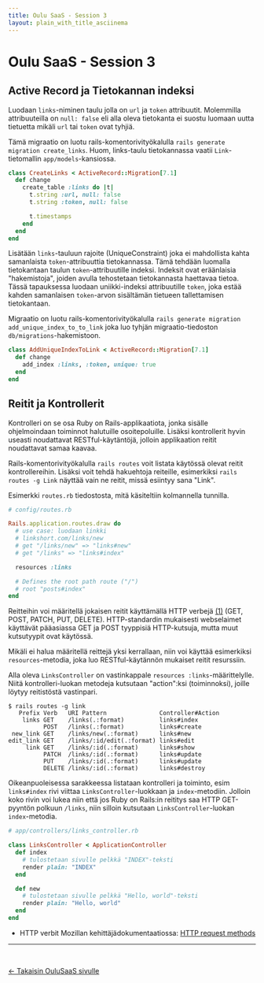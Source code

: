 ```yaml
---
title: Oulu SaaS - Session 3
layout: plain_with_title_asciinema
---
```

# Oulu SaaS - Session 3


## Active Record ja Tietokannan indeksi

Luodaan `links`-niminen taulu jolla on `url` ja `token` attribuutit. Molemmilla attribuuteilla on `null: false` eli alla oleva tietokanta ei suostu luomaan uutta tietuetta mikäli `url` tai `token` ovat tyhjiä.

Tämä migraatio on luotu rails-komentorivityökalulla `rails generate migration create_links`. Huom, links-taulu tietokannassa vaatii `Link`-tietomallin `app/models`-kansiossa.

```ruby
class CreateLinks < ActiveRecord::Migration[7.1]
  def change
    create_table :links do |t|
      t.string :url, null: false
      t.string :token, null: false

      t.timestamps
    end
  end
end
```

Lisätään `links`-tauluun rajoite (UniqueConstraint) joka ei mahdollista kahta samanlaista `token`-attribuuttia tietokannassa. Tämä tehdään luomalla tietokantaan taulun `token`-attribuutille indeksi. Indeksit ovat eräänlaisia "hakemistoja", joiden avulla tehostetaan tietokannasta haettavaa tietoa. Tässä tapauksessa luodaan uniikki-indeksi attribuutille `token`, joka estää kahden samanlaisen `token`-arvon sisältämän tietueen tallettamisen tietokantaan.

Migraatio on luotu rails-komentorivityökalulla `rails generate migration add_unique_index_to_to_link` joka luo tyhjän migraatio-tiedoston `db/migrations`-hakemistoon.

```ruby
class AddUniqueIndexToLink < ActiveRecord::Migration[7.1]
  def change
    add_index :links, :token, unique: true
  end
end
```

## Reitit ja Kontrollerit

Kontrolleri on se osa Ruby on Rails-applikaatiota, jonka sisälle ohjelmoindaan toiminnot halutuille osoitepoluille. Lisäksi kontrollerit hyvin useasti noudattavat RESTful-käytäntöjä, jolloin applikaation reitit noudattavat samaa kaavaa.

Rails-komentorivityökalulla `rails routes` voit listata käytössä olevat reitit kontrollereihin. Lisäksi voit tehdä hakuehtoja reiteille, esimerkiksi `rails routes -g Link` näyttää vain ne reitit, missä esiintyy sana "Link".

Esimerkki `routes.rb` tiedostosta, mitä käsiteltiin kolmannella tunnilla.

```ruby
# config/routes.rb

Rails.application.routes.draw do
  # use case: luodaan linkki
  # linkshort.com/links/new
  # get "/links/new" => "links#new"
  # get "/links" => "links#index"

  resources :links

  # Defines the root path route ("/")
  # root "posts#index"
end
```

Reitteihin voi määritellä jokaisen reitit käyttämällä HTTP verbejä [(1)](#ref-1) (GET, POST, PATCH, PUT, DELETE). HTTP-standardin mukaisesti webselaimet käyttävät pääasiassa GET ja POST tyyppisiä HTTP-kutsuja, mutta muut kutsutyypit ovat käytössä.

Mikäli ei halua määritellä reittejä yksi kerrallaan, niin voi käyttää esimerkiksi `resources`-metodia, joka luo RESTful-käytännön mukaiset reitit resurssiin.

Alla oleva `LinksController` on vastinkappale `resources :links`-määrittelylle. Niitä kontrolleri-luokan metodeja kutsutaan "action":ksi (toiminnoksi), joille löytyy reitistöstä vastinpari.

```
$ rails routes -g link
   Prefix Verb   URI Pattern               Controller#Action
    links GET    /links(.:format)          links#index
          POST   /links(.:format)          links#create
 new_link GET    /links/new(.:format)      links#new
edit_link GET    /links/:id/edit(.:format) links#edit
     link GET    /links/:id(.:format)      links#show
          PATCH  /links/:id(.:format)      links#update
          PUT    /links/:id(.:format)      links#update
          DELETE /links/:id(.:format)      links#destroy
```

Oikeanpuoleisessa sarakkeessa listataan kontrolleri ja toiminto, esim `links#index` rivi viittaa `LinksController`-luokkaan ja `index`-metodiin. Jolloin koko rivin voi lukea niin että jos Ruby on Rails:in reititys saa HTTP GET-pyyntön polkuun `/links`, niin silloin kutsutaan `LinksController`-luokan `index`-metodia.

```ruby
# app/controllers/links_controller.rb

class LinksController < ApplicationController
  def index
    # tulostetaan sivulle pelkkä "INDEX"-teksti
    render plain: "INDEX"
  end

  def new
    # tulostetaan sivulle pelkkä "Hello, world"-teksti
    render plain: "Hello, world"
  end
end
```

- <a name="ref-1">HTTP verbit Mozillan kehittäjädokumentaatiossa</a>: [HTTP request methods](https://developer.mozilla.org/en-US/docs/Web/HTTP/Methods)


<hr>
<br>

[&larr; Takaisin OuluSaaS sivulle](/oulu-saas/)